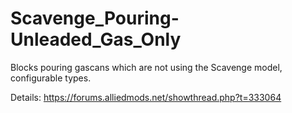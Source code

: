 # Scavenge_Pouring-Unleaded_Gas_Only
Blocks pouring gascans which are not using the Scavenge model, configurable types.

Details: https://forums.alliedmods.net/showthread.php?t=333064
